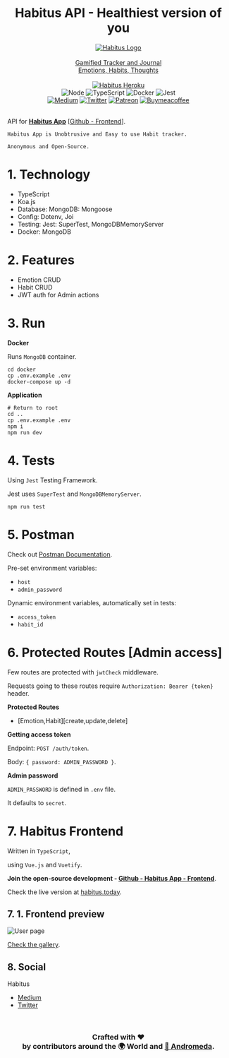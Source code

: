 <h1 align="center">Habitus API - Healthiest version of you</h1>
<p align="center">
  <a href="https://habitus.today"><img src="https://habitus.today/img/icons/logo.png"  alt="Habitus Logo" /></a>
  <br />
  <br />
  <a href="https://habitus.today">Gamified Tracker and Journal</a>
  <br />
  <a href="https://habitus.today">Emotions, Habits, Thoughts</a>
  <br />
  <br />
  <a href="https://habitus.today"><img src="https://heroku-badge.herokuapp.com/?app=habitus-api&style=flat&svg=1&root=api"  alt="Habitus Heroku" /></a>
  <br />
  <img src="https://badges.aleen42.com/src/node.svg" alt="Node" />
  <img src="https://badges.aleen42.com/src/typescript.svg" alt="TypeScript" />
  <img src="https://badges.aleen42.com/src/docker.svg" alt="Docker" />
  <img src="https://badges.aleen42.com/src/jest_1.svg" alt="Jest" />
  <br />
  <a href="https://medium.com/@habitus.today"><img src="https://badges.aleen42.com/src/medium.svg" alt="Medium" /></a>
  <a href="https://twitter.com/HabitusToday"><img src="https://badges.aleen42.com/src/twitter.svg" alt="Twitter" /></a>
  <a href="https://www.patreon.com/moltouni"><img src="https://badges.aleen42.com/src/patreon.svg" alt="Patreon" /></a>
  <a href="https://www.buymeacoffee.com/moltouni"><img src="https://badges.aleen42.com/src/buymeacoffee.svg" alt="Buymeacoffee" /></a>
  <br />
  <br />
</p>

API for [**Habitus App**](https://habitus.today) [[Github - Frontend](https://github.com/AndromedaTechnology/habitus)].

```
Habitus App is Unobtrusive and Easy to use Habit tracker.

Anonymous and Open-Source.
```

# 1. Technology

- TypeScript
- Koa.js
- Database: MongoDB: Mongoose
- Config: Dotenv, Joi
- Testing: Jest: SuperTest, MongoDBMemoryServer
- Docker: MongoDB

# 2. Features

- Emotion CRUD
- Habit CRUD
- JWT auth for Admin actions

# 3. Run

**Docker**

Runs `MongoDB` container.

```
cd docker
cp .env.example .env
docker-compose up -d
```

**Application**

```
# Return to root
cd ..
cp .env.example .env
npm i
npm run dev
```

# 4. Tests

Using `Jest` Testing Framework.

Jest uses `SuperTest` and `MongoDBMemoryServer`.

```
npm run test
```

# 5. Postman

Check out [Postman Documentation](https://documenter.getpostman.com/view/97483/TzY4faNK).

Pre-set environment variables:

- `host`
- `admin_password`

Dynamic environment variables,
automatically set in tests:

- `access_token`
- `habit_id`

# 6. Protected Routes [Admin access]

Few routes are protected with `jwtCheck` middleware.

Requests going to these routes require `Authorization: Bearer {token}` header.

**Protected Routes**

- [Emotion,Habit][create,update,delete]

**Getting access token**

Endpoint: `POST /auth/token`.

Body: `{ password: ADMIN_PASSWORD }`.

**Admin password**

`ADMIN_PASSWORD` is defined in `.env` file.

It defaults to `secret`.

# 7. Habitus Frontend

Written in `TypeScript`,

using `Vue.js` and `Vuetify`.

**Join the open-source development - [Github - Habitus App - Frontend](https://github.com/AndromedaTechnology/habitus)**.

Check the live version at [habitus.today](https://habitus.today).

## 7. 1. Frontend preview

![User page](https://i.imgur.com/v8HgZjy.png)

[Check the gallery](https://imgur.com/gallery/9X7WC6U).

## 8. Social

Habitus

- [Medium](https://medium.com/@habitus.today)
- [Twitter](https://twitter.com/HabitusToday)

<br/>
<h3 align="center">
  Crafted with ❤️ <br />
  by contributors around the 🌍 World and <a href="https://andromeda.technology/">🌌 Andromeda</a>.
</h3>
